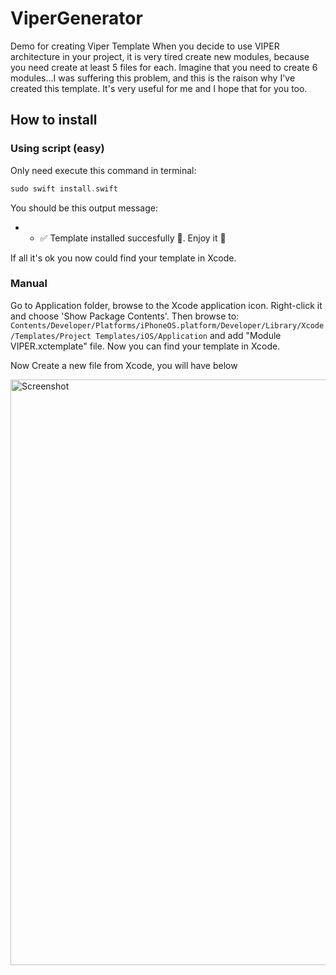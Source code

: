 # ViperGenerator
Demo for creating Viper Template
When you decide to use VIPER architecture in your project, it is very tired create new modules, because you need create at least 5 files for each. Imagine that you need to create 6 modules...I was suffering this problem, and this is the raison why I've created this template. It's very useful for me and I hope that for you too.

## How to install

### Using script (easy)
Only need execute this command in terminal:
```swift
sudo swift install.swift
```
You should be this output message:

 * * ✅  Template installed succesfully 🎉. Enjoy it 🙂

If all it's ok you now could find your template in Xcode.

### Manual
Go to Application folder, browse to the Xcode application icon. Right-click it and choose 'Show Package Contents'. Then browse to:
`Contents/Developer/Platforms/iPhoneOS.platform/Developer/Library/Xcode/Templates/Project Templates/iOS/Application` and add "Module VIPER.xctemplate" file. Now you can find your template in Xcode.

Now Create a new file from Xcode, you will have below

<img width="937" alt="Screenshot" src="https://user-images.githubusercontent.com/2304583/71085762-e34a4200-21a0-11ea-80f3-d0fe8dc0b896.png">
